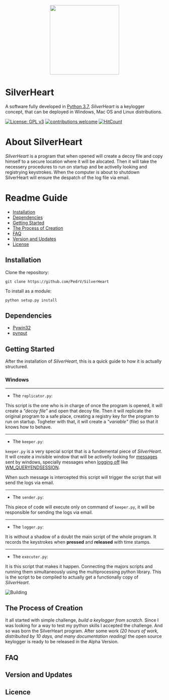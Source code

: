 
<p align="center">
  <img width="220" height="220" src="http://g.recordit.co/j7YqWC7u99.gif">
</p>

# SilverHeart
A software fully developed in [Python 3.7](https://www.python.org/), *SilverHeart* is a keylogger concept, that can be deployed in Windows, Mac OS and Linux distributions.

[![License: GPL v3](https://img.shields.io/badge/License-GPLv3-blue.svg)](https://www.gnu.org/licenses/gpl-3.0)     [![contributions welcome](https://img.shields.io/badge/contributions-welcome-brightgreen.svg?style=flat)](https://github.com/PedrV/SilverHeart/issues)
[![HitCount](http://hits.dwyl.io/PedrV/SilverHeart.svg)](http://hits.dwyl.io/PedrV/SilverHeart)

# About SilverHeart
*SilverHeart* is a program that when opened will create a decoy file and copy himself to a secure location where it will be alocated. Then it will take the necessery procedures to run on startup and be activelly looking and registrying keystrokes.
When the computer is about to shutdown SilverHeart will ensure the despatch of the log file via email.

# Readme Guide

+ [Installation](https://github.com/PedrV/SilverHeart#installation)
+ [Dependencies](https://github.com/PedrV/SilverHeart#dependencies)
+ [Getting Started](https://github.com/PedrV/SilverHeart#getting-started)
+ [The Process of Creation](https://github.com/PedrV/SilverHeart#the-process-of-creation)
+ [FAQ](https://github.com/PedrV/SilverHeart#faq)
+ [Version and Updates](https://github.com/PedrV/SilverHeart#version-and-updates)
+ [License](https://github.com/PedrV/SilverHeart#license)

## Installation
Clone the repository:
```
git clone https://github.com/PedrV/SilverHeart
```

To install as a module:
```
python setup.py install
```

## Dependencies
- [Pywin32](https://pypi.org/project/pywin32/)
- [pynput](https://pypi.org/project/pynput/)

## Getting Started

After the installation of *SilverHeart*, this is a quick guide to how it is actually structured.

### Windows

___
- The `replicator.py`:

This script is the one who is in charge of once the program is opened, it will create a *"decoy file"* and open that decoy file. Then it will replicate the original program to a safe place, creating a registry key for the program to run on startup.
Togheter with that, it will create a *"variable"* (file) so that it knows how to behave.

___
- The `keeper.py`:

`keeper.py` is a very special script that is a fundemental piece of *SilverHeart*. It will create a invisible window that will be activelly looking for [messages](https://docs.microsoft.com/en-us/windows/desktop/learnwin32/window-messages) sent by windows, specially messages when [logging off](https://docs.microsoft.com/en-us/windows/desktop/shutdown/logging-off) like [WM_QUERYENDSESSION](https://docs.microsoft.com/en-us/windows/desktop/Shutdown/wm-queryendsession).

When such message is intercepted this script will trigger the script that will send the logs via email.

___
- The `sender.py`:

This piece of code will execute only on command of `keeper.py`, it will be responsible for sending the logs via email.

___
- The `logger.py`:

It is without a shadow of a doubt the main script of the whole program. It records the keystrokes when __pressed__ and __released__ with time stamps.

___
- The `executer.py`:

It is this script that makes it happen. Connecting the majors scripts and running them simultaneously using the multiprocessing python library. This is the script to be compiled to actually get a functionally copy of *SilverHeart*. 

![*Building*](https://i.gifer.com/3jnq.gif)


## The Process of Creation
It all started with simple challenge, *build a keylogger from scratch*. Since I was looking for a way to test my python skills I accepted the challenge.
And so was born the SilverHeart program. After some work *(20 hours of work,  distribuited by 10 days, and many documentation reading)* the open source keylogger is ready to be released in the Alpha Version.


## FAQ

## Version and Updates

## Licence
